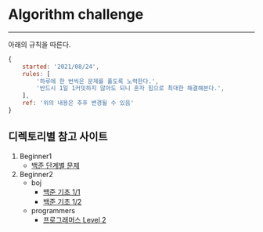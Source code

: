 # Algorithm challenge

---

아래의 규칙을 따른다.

```javascript
{
    started: '2021/08/24',
    rules: [
        '하루에 한 번씩은 문제를 풀도록 노력한다.',
        '반드시 1일 1커밋하지 않아도 되니 혼자 힘으로 최대한 해결해본다.',
    ],
    ref: '위의 내용은 추후 변경될 수 있음'
}
```

## 디렉토리별 참고 사이트

1. Beginner1
    - [백준 단계별 문제](https://www.acmicpc.net/step)
2. Beginner2
    - boj
        - [백준 기초 1/1](https://code.plus/course/41)
        - [백준 기초 1/2](https://code.plus/course/42)
    - programmers
        - [프로그래머스 Level 2](https://programmers.co.kr/learn/challenges?tab=all_challenges)
